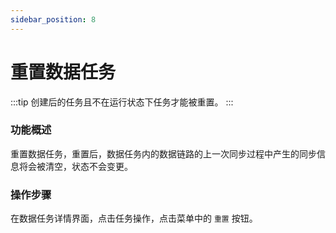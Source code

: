 ```yaml
---
sidebar_position: 8
---
```


# 重置数据任务

:::tip
创建后的任务且不在运行状态下任务才能被重置。
:::

### 功能概述

重置数据任务，重置后，数据任务内的数据链路的上一次同步过程中产生的同步信息将会被清空，状态不会变更。

### 操作步骤

在数据任务详情界面，点击任务操作，点击菜单中的 `重置` 按钮。

